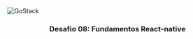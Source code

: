 <img alt="GoStack" src="https://storage.googleapis.com/golden-wind/bootcamp-gostack/header-desafios.png" />

<h3 align="center">
 Desafio 08: Fundamentos React-native
</h3>
